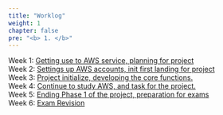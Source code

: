 ```yaml
---
title: "Worklog"
weight: 1
chapter: false
pre: "<b> 1. </b>"
---
```


Week 1: [Getting use to AWS service, planning for project](1.1-week%201%20Worklog/)  
Week 2: [Settings up AWS accounts, init first landing for project](1.2-Week%202%20Worklog/)  
Week 3: [Project initialize, developing the core functions.](1.3-Week%203%20Worklog/)  
Week 4: [Continue to study AWS, and task for the project.](1.4-Week%204%20Worklog/)  
Week 5: [Ending Phase 1 of the project, preparation for exams](1.5-Week%205%20Worklog/)  
Week 6: [Exam Revision](1.6-Week%206%20Worklog/)  